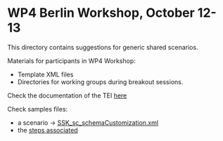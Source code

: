 # WP4 Berlin Workshop, October 12-13

This directory contains suggestions for generic shared scenarios.


Materials for participants in WP4 Workshop:
* Template XML files
* Directories for working groups during breakout sessions.

Check the documentation of the TEI [here](https://cdn.rawgit.com/ParthenosWP4/SSK/master/spec/TEI_SSK_ODD.html)

Check samples files:
* a scenario -> [SSK_sc_schemaCustomization.xml](https://github.com/ParthenosWP4/SSK/blob/master/scenarios/SSK_sc_schemaCustomization.xml)
* the [steps associated](github.com/ParthenosWP4/SSK/blob/master/steps)

